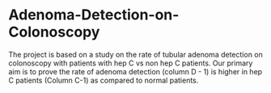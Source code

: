 # Adenoma-Detection-on-Colonoscopy
The project is based on a study on the rate of tubular adenoma detection on colonoscopy with patients with hep C vs non hep C patients. Our primary aim is to prove the rate of adenoma detection (column D - 1) is higher in hep C patients (Column C-1) as compared to normal patients. 
